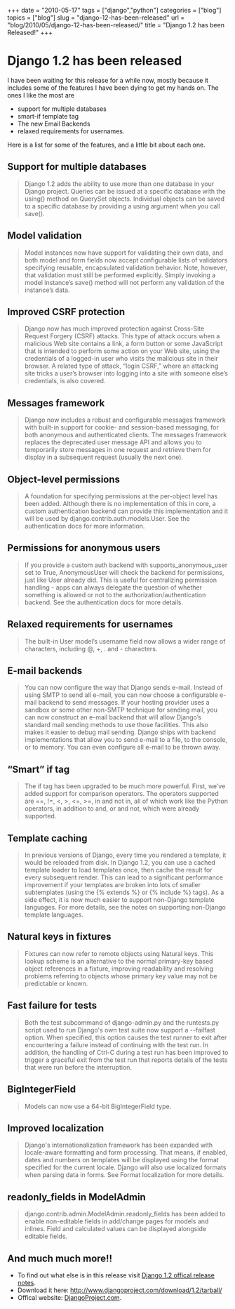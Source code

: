 +++
date = "2010-05-17"
tags = ["django","python"]
categories = ["blog"]
topics = ["blog"]
slug = "django-12-has-been-released"
url = "blog/2010/05/django-12-has-been-released/"
title = "Django 1.2 has been Released!"
+++

Django 1.2 has been released
============================

I have been waiting for this release for a while now, mostly because it
includes some of the features I have been dying to get my hands on. The
ones I like the most are

-   support for multiple databases
-   smart-if template tag
-   The new Email Backends
-   relaxed requirements for usernames.

Here is a list for some of the features, and a little bit about each
one.

Support for multiple databases
------------------------------

> Django 1.2 adds the ability to use more than one database in your
> Django project. Queries can be issued at a specific database with the
> using() method on QuerySet objects. Individual objects can be saved to
> a specific database by providing a using argument when you call
> save().

Model validation
----------------

> Model instances now have support for validating their own data, and
> both model and form fields now accept configurable lists of validators
> specifying reusable, encapsulated validation behavior. Note, however,
> that validation must still be performed explicitly. Simply invoking a
> model instance’s save() method will not perform any validation of the
> instance’s data.

Improved CSRF protection
------------------------

> Django now has much improved protection against Cross-Site Request
> Forgery (CSRF) attacks. This type of attack occurs when a malicious
> Web site contains a link, a form button or some JavaScript that is
> intended to perform some action on your Web site, using the
> credentials of a logged-in user who visits the malicious site in their
> browser. A related type of attack, “login CSRF,” where an attacking
> site tricks a user’s browser into logging into a site with someone
> else’s credentials, is also covered.

Messages framework
------------------

> Django now includes a robust and configurable messages framework with
> built-in support for cookie- and session-based messaging, for both
> anonymous and authenticated clients. The messages framework replaces
> the deprecated user message API and allows you to temporarily store
> messages in one request and retrieve them for display in a subsequent
> request (usually the next one).

Object-level permissions
------------------------

> A foundation for specifying permissions at the per-object level has
> been added. Although there is no implementation of this in core, a
> custom authentication backend can provide this implementation and it
> will be used by django.contrib.auth.models.User. See the
> authentication docs for more information.

Permissions for anonymous users
-------------------------------

> If you provide a custom auth backend with supports\_anonymous\_user
> set to True, AnonymousUser will check the backend for permissions,
> just like User already did. This is useful for centralizing permission
> handling - apps can always delegate the question of whether something
> is allowed or not to the authorization/authentication backend. See the
> authentication docs for more details.

Relaxed requirements for usernames
----------------------------------

> The built-in User model’s username field now allows a wider range of
> characters, including @, +, . and - characters.

E-mail backends
---------------

> You can now configure the way that Django sends e-mail. Instead of
> using SMTP to send all e-mail, you can now choose a configurable
> e-mail backend to send messages. If your hosting provider uses a
> sandbox or some other non-SMTP technique for sending mail, you can now
> construct an e-mail backend that will allow Django’s standard mail
> sending methods to use those facilities. This also makes it easier to
> debug mail sending. Django ships with backend implementations that
> allow you to send e-mail to a file, to the console, or to memory. You
> can even configure all e-mail to be thrown away.

“Smart” if tag
--------------

> The if tag has been upgraded to be much more powerful. First, we’ve
> added support for comparison operators. The operators supported are
> ==, !=, &lt;, &gt;, &lt;=, &gt;=, in and not in, all of which work
> like the Python operators, in addition to and, or and not, which were
> already supported.

Template caching
----------------

> In previous versions of Django, every time you rendered a template, it
> would be reloaded from disk. In Django 1.2, you can use a cached
> template loader to load templates once, then cache the result for
> every subsequent render. This can lead to a significant performance
> improvement if your templates are broken into lots of smaller
> subtemplates (using the {% extends %} or {% include %} tags). As a
> side effect, it is now much easier to support non-Django template
> languages. For more details, see the notes on supporting non-Django
> template languages.

Natural keys in fixtures
------------------------

> Fixtures can now refer to remote objects using Natural keys. This
> lookup scheme is an alternative to the normal primary-key based object
> references in a fixture, improving readability and resolving problems
> referring to objects whose primary key value may not be predictable or
> known.

Fast failure for tests
----------------------

> Both the test subcommand of django-admin.py and the runtests.py script
> used to run Django's own test suite now support a --failfast option.
> When specified, this option causes the test runner to exit after
> encountering a failure instead of continuing with the test run. In
> addition, the handling of Ctrl-C during a test run has been improved
> to trigger a graceful exit from the test run that reports details of
> the tests that were run before the interruption.

BigIntegerField
---------------

> Models can now use a 64-bit BigIntegerField type.

Improved localization
---------------------

> Django's internationalization framework has been expanded with
> locale-aware formatting and form processing. That means, if enabled,
> dates and numbers on templates will be displayed using the format
> specified for the current locale. Django will also use localized
> formats when parsing data in forms. See Format localization for more
> details.

readonly\_fields in ModelAdmin
------------------------------

> django.contrib.admin.ModelAdmin.readonly\_fields has been added to
> enable non-editable fields in add/change pages for models and inlines.
> Field and calculated values can be displayed alongside editable
> fields.

And much much more!!
--------------------

-   To find out what else is in this release visit [Django 1.2 offical
    release notes](http://docs.djangoproject.com/en/dev/releases/1.2/).
-   Download it here:
    <http://www.djangoproject.com/download/1.2/tarball/>
-   Offical website: [DjangoProject.com](http://www.djangoproject.com/).

